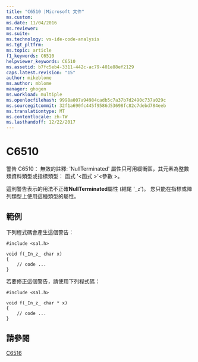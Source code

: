 ```yaml
---
title: "C6510 |Microsoft 文件"
ms.custom: 
ms.date: 11/04/2016
ms.reviewer: 
ms.suite: 
ms.technology: vs-ide-code-analysis
ms.tgt_pltfrm: 
ms.topic: article
f1_keywords: C6510
helpviewer_keywords: C6510
ms.assetid: b7fc5eb4-3311-442c-ac79-401e88ef2129
caps.latest.revision: "15"
author: mikeblome
ms.author: mblome
manager: ghogen
ms.workload: multiple
ms.openlocfilehash: 9998a007a94984cadb5c7a37b7d2490c737a029c
ms.sourcegitcommit: 32f1a690fc445f9586d53698fc82c7debd784eeb
ms.translationtype: MT
ms.contentlocale: zh-TW
ms.lasthandoff: 12/22/2017
---
```

# <a name="c6510"></a>C6510
警告 C6510： 無效的註釋: 'NullTerminated' 屬性只可用緩衝區，其元素為整數類資料類型或指標類型： 函式 '\<函式 >'\<參數 >。  
  
 這則警告表示的用法不正確**NullTerminated**屬性 (結尾 '`_z`')。 您只能在指標或陣列類型上使用這種類型的屬性。  
  
## <a name="example"></a>範例  
 下列程式碼會產生這個警告：  
  
```  
#include <sal.h>  
  
void f(_In_z_ char x)  
{  
    // code ...  
}  
```  
  
 若要修正這個警告，請使用下列程式碼：  
  
```  
#include <sal.h>  
  
void f(_In_z_ char * x)  
{  
    // code ...  
}  
```  
  
## <a name="see-also"></a>請參閱  
 [C6516](../code-quality/c6516.md)